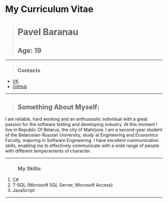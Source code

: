 # My Curriculum Vitae

> # Pavel Baranau
> ## Age: 19

---
> ### Contacts
* [VK](https://vk.com/paulba)
* [GitHub](https://github.com/MrPavelLa)
--- 

> ## Something About Myself:
I am reliable, hard working and an enthusiastic individual with a great passion for the software testing and developing industry. At this moment I live in Republic Of Belarus, the city of Mahilyow. I am a second-year student of the Belarusian-Russian University, study at Engineering and Economics Faculty, majoring in Software Engineering. I have excellent communication skills, enabling me to effectively communicate with a wide range of people with different temperaments of character.

---
> ### My Skills:
1. C#
2. T-SQL (Microsoft SQL Server, Microsoft Access)
3. JavaScript
---